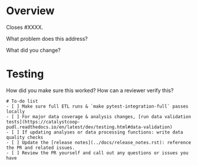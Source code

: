 <!--
Resources:
* contributing guidelines: https://catalystcoop-pudl.readthedocs.io/en/latest/CONTRIBUTING.html
* code of conduct: https://catalystcoop-pudl.readthedocs.io/en/latest/code_of_conduct.html
-->
# Overview

Closes #XXXX.

What problem does this address?

What did you change?

# Testing

How did you make sure this worked? How can a reviewer verify this?

```[tasklist]
# To-do list
- [ ] Make sure full ETL runs & `make pytest-integration-full` passes locally
- [ ] For major data coverage & analysis changes, [run data validation tests](https://catalystcoop-pudl.readthedocs.io/en/latest/dev/testing.html#data-validation)
- [ ] If updating analyses or data processing functions: write data quality checks
- [ ] Update the [release notes](../docs/release_notes.rst): reference the PR and related issues.
- [ ] Review the PR yourself and call out any questions or issues you have
```
